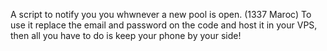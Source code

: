 A script to notify you you whwnever a new pool is open. (1337 Maroc)
To use it replace the email and password on the code and host it in your VPS, then all you have to do is keep your phone by your side!
